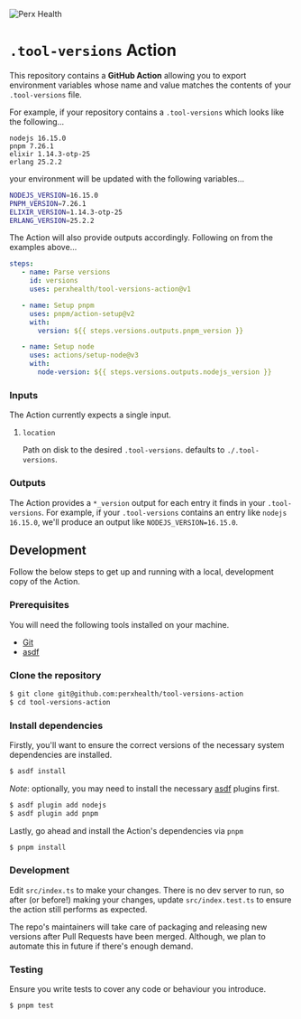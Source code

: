 ![Perx Health](https://user-images.githubusercontent.com/4101096/163123610-9dfa9263-1518-4f5d-8839-9ddc142a513e.png)

# `.tool-versions` Action

This repository contains a **GitHub Action** allowing you to export environment
variables whose name and value matches the contents of your `.tool-versions`
file.

For example, if your repository contains a `.tool-versions` which looks like the
following...

```
nodejs 16.15.0
pnpm 7.26.1
elixir 1.14.3-otp-25
erlang 25.2.2
```

your environment will be updated with the following variables...

```bash
NODEJS_VERSION=16.15.0
PNPM_VERSION=7.26.1
ELIXIR_VERSION=1.14.3-otp-25
ERLANG_VERSION=25.2.2
```

The Action will also provide outputs accordingly. Following on from the examples
above...

```yaml
steps:
   - name: Parse versions
     id: versions
     uses: perxhealth/tool-versions-action@v1

   - name: Setup pnpm
     uses: pnpm/action-setup@v2
     with:
       version: ${{ steps.versions.outputs.pnpm_version }}

   - name: Setup node
     uses: actions/setup-node@v3
     with:
       node-version: ${{ steps.versions.outputs.nodejs_version }}
```

### Inputs

The Action currently expects a single input.

1. `location`

   Path on disk to the desired `.tool-versions`. defaults to `./.tool-versions`.

### Outputs

The Action provides a `*_version` output for each entry it finds in your
`.tool-versions`. For example, if your `.tool-versions` contains an entry like
`nodejs 16.15.0`, we'll produce an output like `NODEJS_VERSION=16.15.0`.

## Development

Follow the below steps to get up and running with a local, development copy
of the Action.

### Prerequisites

You will need the following tools installed on your machine.

- [Git](https://git-scm.com/)
- [asdf](https://github.com/asdf-vm/asdf)

### Clone the repository

```bash
$ git clone git@github.com:perxhealth/tool-versions-action
$ cd tool-versions-action
```

### Install dependencies

Firstly, you'll want to ensure the correct versions of the necessary system
dependencies are installed.

```bash
$ asdf install
```

_Note_: optionally, you may need to install the necessary [asdf](https://github.com/asdf-vm/asdf) plugins first.

```bash
$ asdf plugin add nodejs
$ asdf plugin add pnpm
```

Lastly, go ahead and install the Action's dependencies via `pnpm`

```bash
$ pnpm install
```

### Development

Edit `src/index.ts` to make your changes. There is no dev server to run, so
after (or before!) making your changes, update `src/index.test.ts` to ensure the
action still performs as expected.

The repo's maintainers will take care of packaging and releasing new
versions after Pull Requests have been merged. Although, we plan to automate
this in future if there's enough demand.

### Testing

Ensure you write tests to cover any code or behaviour you introduce.

```bash
$ pnpm test
```
